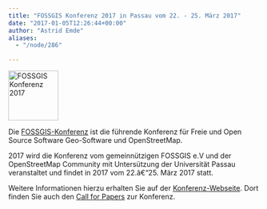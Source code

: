 ```yaml
---
title: "FOSSGIS Konferenz 2017 in Passau vom 22. - 25. März 2017"
date: "2017-01-05T12:26:44+00:00"
author: "Astrid Emde"
aliases:
  - "/node/286"

---
```


<p>
	<a href="http://www.fossgis-konferenz.de/2017/" ><img src="https://fossgis-konferenz.de/2017/img/fossgis-konferenz-2017.png" alt="FOSSGIS Konferenz 2017" width='100px' /></a> 
</p>
<p>Die <a href="http://www.fossgis-konferenz.de/2017/">FOSSGIS-Konferenz</a> ist die führende Konferenz für Freie und Open Source Software Geo-Software und OpenStreetMap. 
</p>

<p>2017 wird die Konferenz vom gemeinnützigen FOSSGIS e.V und der OpenStreetMap Community mit Untersützung der Universität Passau veranstaltet und findet in 2017 vom 22.â€“25. März 2017 statt.
</p>
<p>
Weitere Informationen hierzu erhalten Sie auf der <a href="http://www.fossgis-konferenz.de/2017/">Konferenz-Webseite</a>. Dort finden Sie auch den <a href="http://www.fossgis-konferenz.de/2017/callforpapers/">Call for Papers</a> zur Konferenz.
</p>
